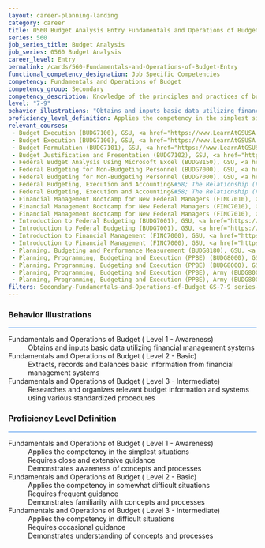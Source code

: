 ```yaml
---
layout: career-planning-landing
category: career
title: 0560 Budget Analysis Entry Fundamentals and Operations of Budget
series: 560
job_series_title: Budget Analysis
job_series: 0560 Budget Analysis
career_level: Entry
permalink: /cards/560-Fundamentals-and-Operations-of-Budget-Entry
functional_competency_designation: Job Specific Competencies
competency: Fundamentals and Operations of Budget
competency_group: Secondary
competency_description: Knowledge of the principles and practices of budget administration and analysis; including preparing, justifying, reporting on, and executing the budget; and the relationships among program, budget, accounting, and reporting systems
level: "7-9"
behavior_illustrations: "Obtains and inputs basic data utilizing financial management systems ? Extracts, records and balances basic information from financial management systems ? Researches and organizes relevant budget information and systems using various standardized procedures"
proficiency_level_definition: Applies the competency in the simplest situations ? Requires close and extensive guidance ? Demonstrates awareness of concepts and processes ? Applies the competency in somewhat difficult situations ? Requires frequent guidance ? Demonstrates familiarity with concepts and processes  ? Applies the competency in difficult situations ? Requires occasional guidance ? Demonstrates understanding of concepts and processes
relevant_courses: 
 - Budget Execution (BUDG7100), GSU, <a href="https://www.LearnAtGSUSA.com/BUDG7103">https://www.LearnAtGSUSA.com/BUDG7103</a>
 - Budget Execution (BUDG7100), GSU, <a href="https://www.LearnAtGSUSA.com/BUDG7107">https://www.LearnAtGSUSA.com/BUDG7107</a>
 - Budget Formulation (BUDG7101), GSU, <a href="https://www.LearnAtGSUSA.com/BUDG7104">https://www.LearnAtGSUSA.com/BUDG7104</a>
 - Budget Justification and Presentation (BUDG7102), GSU, <a href="https://www.LearnAtGSUSA.com/BUDG7105">https://www.LearnAtGSUSA.com/BUDG7105</a>
 - Federal Budget Analysis Using Microsoft Excel (BUDG8150), GSU, <a href="https://www.LearnAtGSUSA.com/BUDG8153">https://www.LearnAtGSUSA.com/BUDG8153</a>
 - Federal Budgeting for Non-Budgeting Personnel (BUDG7000), GSU, <a href="https://www.LearnAtGSUSA.com/BUDG7003">https://www.LearnAtGSUSA.com/BUDG7003</a>
 - Federal Budgeting for Non-Budgeting Personnel (BUDG7000), GSU, <a href="https://www.LearnAtGSUSA.com/BUDG7007">https://www.LearnAtGSUSA.com/BUDG7007</a>
 - Federal Budgeting, Execution and Accounting&#58; The Relationship (FINC8300), GSU, <a href="https://www.LearnAtGSUSA.com/FINC8303">https://www.LearnAtGSUSA.com/FINC8303</a>
 - Federal Budgeting, Execution and Accounting&#58; The Relationship (FINC8300), GSU, <a href="https://www.LearnAtGSUSA.com/FINC8307">https://www.LearnAtGSUSA.com/FINC8307</a>
 - Financial Management Bootcamp for New Federal Managers (FINC7010), GSU, <a href="https://www.LearnAtGSUSA.com/FINC7013">https://www.LearnAtGSUSA.com/FINC7013</a>
 - Financial Management Bootcamp for New Federal Managers (FINC7010), GSU, <a href="https://www.LearnAtGSUSA.com/FINC7017">https://www.LearnAtGSUSA.com/FINC7017</a>
 - Financial Management Bootcamp for New Federal Managers (FINC7010), GSU, <a href="https://www.LearnAtGSUSA.com/FINC7021">https://www.LearnAtGSUSA.com/FINC7021</a>
 - Introduction to Federal Budgeting (BUDG7001), GSU, <a href="https://www.LearnAtGSUSA.com/BUDG7004">https://www.LearnAtGSUSA.com/BUDG7004</a>
 - Introduction to Federal Budgeting (BUDG7001), GSU, <a href="https://www.LearnAtGSUSA.com/BUDG7008">https://www.LearnAtGSUSA.com/BUDG7008</a>
 - Introduction to Financial Management (FINC7000), GSU, <a href="https://www.LearnAtGSUSA.com/FINC7003">https://www.LearnAtGSUSA.com/FINC7003</a>
 - Introduction to Financial Management (FINC7000), GSU, <a href="https://www.LearnAtGSUSA.com/FINC7007">https://www.LearnAtGSUSA.com/FINC7007</a>
 - Planning, Budgeting and Performance Measurement (BUDG8180), GSU, <a href="https://www.LearnAtGSUSA.com/BUDG8183">https://www.LearnAtGSUSA.com/BUDG8183</a>
 - Planning, Programming, Budgeting and Execution (PPBE) (BUDG8000), GSU, <a href="https://www.LearnAtGSUSA.com/BUDG8003">https://www.LearnAtGSUSA.com/BUDG8003</a>
 - Planning, Programming, Budgeting and Execution (PPBE) (BUDG8000), GSU, <a href="https://www.LearnAtGSUSA.com/BUDG8007">https://www.LearnAtGSUSA.com/BUDG8007</a>
 - Planning, Programming, Budgeting and Execution (PPBE), Army (BUDG8001), GSU, <a href="https://www.LearnAtGSUSA.com/BUDG8004">https://www.LearnAtGSUSA.com/BUDG8004</a>
 - Planning, Programming, Budgeting and Execution (PPBE), Army (BUDG8001), GSU, <a href="https://www.LearnAtGSUSA.com/BUDG8008">https://www.LearnAtGSUSA.com/BUDG8008</a>
filters: Secondary-Fundamentals-and-Operations-of-Budget GS-7-9 series-0560
---
```


<div class="desktop:grid-col-6 margin-y-3">
  <div class="border-top-2 bg-white padding-3 shadow-5 height-full members-hover border-1px button-border border-top-blue radius-lg card-text-color">
    <h3>Behavior Illustrations</h3>
    <hr style="background-color: #2680EB !important;"/>
    <dl class="text-base card-content-color"><dt>Fundamentals and Operations of Budget ( Level 1 - Awareness)</dt><dd>Obtains and inputs basic data utilizing financial management systems</dd><dt>Fundamentals and Operations of Budget ( Level 2 - Basic)</dt><dd>Extracts, records and balances basic information from financial management systems</dd><dt>Fundamentals and Operations of Budget ( Level 3 - Intermediate)</dt><dd>Researches and organizes relevant budget information and systems using various standardized procedures</dd></dl>
  </div>
</div>
<div class="desktop:grid-col-6 margin-y-3">
  <div class="border-top-2 bg-white padding-3 shadow-5 height-full members-hover border-1px button-border border-top-blue radius-lg card-text-color">
    <h3>Proficiency Level Definition</h3>
     <hr style="background-color: #2680EB !important;"/>
    <dl class="text-base card-content-color"><dt>Fundamentals and Operations of Budget ( Level 1 - Awareness)</dt><dd>Applies the competency in the simplest situations </dd><dd> Requires close and extensive guidance </dd><dd> Demonstrates awareness of concepts and processes</dd><dt>Fundamentals and Operations of Budget ( Level 2 - Basic)</dt><dd>Applies the competency in somewhat difficult situations </dd><dd> Requires frequent guidance </dd><dd> Demonstrates familiarity with concepts and processes </dd><dt>Fundamentals and Operations of Budget ( Level 3 - Intermediate)</dt><dd>Applies the competency in difficult situations </dd><dd> Requires occasional guidance </dd><dd> Demonstrates understanding of concepts and processes</dd></dl>
  </div>
</div>